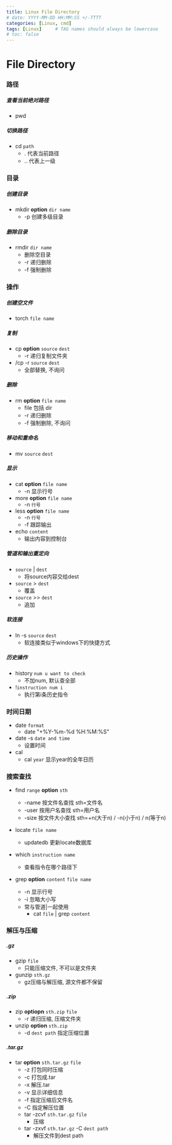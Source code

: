 ```yaml
---
title: Linux File Directory
# date: YYYY-MM-DD HH:MM:SS +/-TTTT
categories: [Linux, cmd]
tags: [Linux]     # TAG names should always be lowercase
# toc: false
---
```


# File Directory


### 路径
##### 查看当前绝对路径
- pwd

##### 切换路径
- cd `path`
  - . 代表当前路径
  - .. 代表上一级

### 目录
##### 创建目录
- mkdir **option** `dir name`
  - -p 创建多级目录

##### 删除目录
- rmdir `dir name`
  - 删除空目录
  - -r 递归删除
  - -f 强制删除

### 操作
##### 创建空文件
- torch `file name`

##### 复制
- cp **option** `source` `dest`
  - -r 递归复制文件夹
- /cp -r `source` `dest`
  - 全部替换, 不询问

##### 删除
- rm **option** `file name`
  - file 包括 dir
  - -r 递归删除
  - -f 强制删除, 不询问

##### 移动和重命名
- mv `source` `dest`

##### 显示
- cat **option** `file name`
  - -n 显示行号
- more **option** `file name`
  - -n `行号`
- less **option** `file name`
  - -n `行号`
  - -f 跟踪输出
- echo `content`
  - 输出内容到控制台

##### 管道和输出重定向
- `source` \| `dest`
  - 将source内容交给dest
- `source` > `dest` 
  - 覆盖
- `source` >> `dest` 
  - 追加  

##### 软连接
- ln -s `source` `dest`
  - 软连接类似于windows下的快捷方式

##### 历史操作
- history `num u want to check`
  - 不加num, 默认查全部
- !`instruction num i`
  - 执行第i条历史指令

### 时间日期
- date `format`
  - date "+%Y-%m-%d %H:%M:%S"
- date -s `date and time`
  - 设置时间
- cal
  - cal `year` 显示year的全年日历

### 搜索查找
- find `range` **option** `sth`
  - -name 按文件名查找 sth=文件名
  - -user 按用户名查找 sth=用户名
  - -size 按文件大小查找 sth=+n(大于n) / -n(小于n) / n(等于n)

- locate `file name`
  - updatedb 更新locate数据库

- which `instruction name`
  - 查看指令在哪个路径下

- grep **option** `content` `file name`
  - -n 显示行号
  - -i 忽略大小写
  - 常与管道\|一起使用
    - cat `file` \| grep `content`

### 解压与压缩
##### .gz
- gzip `file`
  - 只能压缩文件, 不可以是文件夹
- gunzip `sth.gz`
  - gz压缩与解压缩, 源文件都不保留

##### .zip
- zip **optiopn** `sth.zip` `file`
  - -r 递归压缩, 压缩文件夹
- unzip **option** `sth.zip`
  - -d `dest path` 指定压缩位置

##### .tar.gz
- tar **option** `sth.tar.gz` `file`
  - -z 打包同时压缩
  - -c 打包成.tar
  - -x 解压.tar
  - -v 显示详细信息
  - -f 指定压缩后文件名
  - -C 指定解压位置
  - tar -zcvf `sth.tar.gz` `file`
    - 压缩
  - tar -zxvf `sth.tar.gz` -C `dest path`
    - 解压文件到dest path


